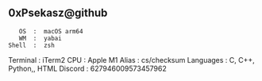0xPsekasz@github
----------------

       OS  :  macOS arm64
       WM  :  yabai
    Shell  :  zsh
 Terminal  :  iTerm2
      CPU  :  Apple M1
    Alias  :  cs/checksum
Languages  :  C, C++, Python,, HTML
  Discord  :  627946009573457962
  
  
  
